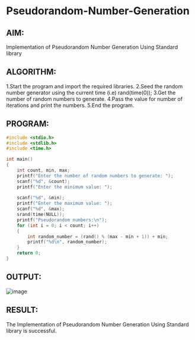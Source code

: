 # Pseudorandom-Number-Generation

## AIM:
 Implementation of Pseudorandom Number Generation Using Standard library

## ALGORITHM:

1.Start the program and import the required libraries.
2.Seed the random number generator using the current time (i.e) rand(time(0));
3.Get the number of random numbers to generate.
4.Pass the value for number of iterations and print the numbers.
5.End the program.

## PROGRAM:
```C
#include <stdio.h>
#include <stdlib.h>
#include <time.h>

int main() 
{
    int count, min, max;
    printf("Enter the number of random numbers to generate: ");
    scanf("%d", &count);
    printf("Enter the minimum value: ");
    
    scanf("%d", &min);
    printf("Enter the maximum value: ");
    scanf("%d", &max);
    srand(time(NULL));
    printf("Pseudorandom numbers:\n");   
    for (int i = 0; i < count; i++) 
    {
        int random_number = (rand() % (max - min + 1)) + min;
        printf("%d\n", random_number);
    }
    return 0;
}
```

## OUTPUT:
![image](https://github.com/user-attachments/assets/2ec21deb-0fdc-4c7b-ae78-95baf50f9be5)


## RESULT:
The Implementation of Pseudorandom Number Generation Using Standard library is successful.
